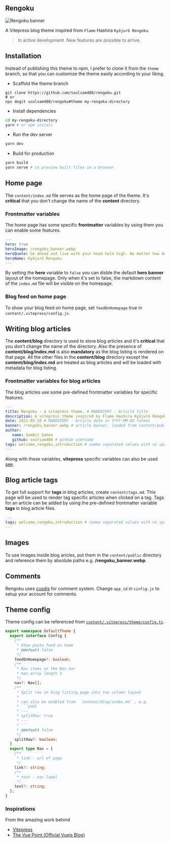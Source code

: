 ## Rengoku

![Rengoku banner](./content/public/rengoku_banner.webp)

A Vitepress blog theme inspired from `Flame` Hashira `Kyōjurō Rengoku`. 

> In active development. New features are possible to arrive.
## Installation

Instead of publishing this theme to npm, I prefer to clone it from the `theme` branch, so that you can customize the theme easily according to your liking.

- Scaffold the theme branch 
```
git clone https://github.com/soulsam480/rengoku.git
# or
npx degit soulsam480/rengoku#theme my-rengoku-directory
```
- Install dependencies
```bash
cd my-rengoku-directory
yarn # or npm install
```
- Run the dev server
```bash
yarn dev
```
- Build for production
```bash
yarn build
yarn serve # to preview built files in a browser
```

## Home page

The `content/index.md` file serves as the home page of the theme. It's **critical** that you don't change the name of the **content** directory.

### Frontmatter variables
The home page has some specific **frontmatter** variables by using them you can enable some features.

```yaml
---
hero: true
heroImage: /rengoku_banner.webp
heroQuote: Go ahead and live with your head held high. No matter how devastated you may be by your own weakness or uselessness, set your heart ablaze. Grit your teeth and look straight ahead.
heroName: Kyōjurō Rengoku
---
```
By setting the **hero** variable to `false` you can disble the default **hero banner** layout of the homepage. Only when it's set to false, the markdown content of the `index.md` file will be visible on the homepage.

### Blog feed on home page
To show your blog feed on home page, set `feedOnHomepage` true in `content/.vitepress/config.js`.

## Writing blog articles
 The **content/blog** directory is used to store blog articles and it's **critical** that you don't change the name of the directory. Also the presence of **content/blog/index.md** is also **mandatory** as the blog listing is rendered on that page. All the other files in the **content/blog** directory except the **content/blog/index.md** are treated as blog articles and will be loaded with metadata for blog listing.

 ### Frontmatter variables for blog articles
 The blog articles use some pre-defined frontmatter variables for specific features.
 ```yaml
 ---
title: Rengoku - a vitepress theme. # MANDATORY - Article title
description: A vitepress theme inspired by Flame Hashira Kyōjurō Rengoku. # MANDATORY - A description under 200 words, exceeding length will be truncated
date: 2021-05-10 # MANDATORY - Article date in YYYY-MM-DD format
banner: /rengoku_banner.webp # article banner, loaded from content/public directory
author: 
    name: Sambit Sahoo
    github: soulsam480 # github username
tags: welcome,rengoku,introduction # comma separated values with no space in between
---
 ``` 
Along with these variables, **vitepress** specific variables can also be used [see](https://vitepress.vuejs.org/guide/frontmatter.html).

## Blog article tags
To get full support for **tags** in blog articles, create `content/tags.md`. This page will be used to render tag specific articles when clicked on a tag. Tags for an article can be added by using the pre-defined frontmatter variable **tags** in blog article files.
```yaml
---
tags: welcome,rengoku,introduction # comma separated values with no space in between
---
```
## Images
To use images inside blog aricles, put them in the `content/public` directory and reference them by absolute paths e.g. **/rengoku_banner.webp**. 

## Comments
Rengoku uses [cusdis](https://cusdis.com/) for comment system. Change `app_id` in `cinfig.js` to setup your account for comments.

## Theme config

Theme config can be referenced from [`content/.vitepress/theme/config.ts`](./content/.vitepress/theme/config.ts).
```ts
export namespace DefaultTheme {
  export interface Config {
    /**
     * Show posts feed on home
     * @default false
     */
    feedOnHomepage?: boolean;
    /**
     * Nav items on the Nav bar
     * max array length 3
     */
    nav?: Nav[];
    /**
     * Split row in blog listing page into two column layout
     *
     * can also be enabled from  `content/blog/index.md` , e.g.
     * ```yaml
     * ---
     * splitRow: true
     * ---
     * ```
     * @default false
     */
    splitRow?: boolean;
  }
  export type Nav = {
    /**
     * link - url of page
     */
    link?: string;
    /**
     * text - nav label
     */
    text?: string;
  };
}

```
### Inspirations
From the amazing work behind 
- [Vitepress](https://vitepress.vuejs.org)
- [The Vue Point (Official Vuejs Blog)](https://blog.vuejs.org/)
